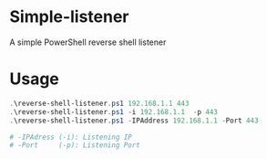 # Simple-listener
A simple PowerShell reverse shell listener

# Usage
```PowerShell
.\reverse-shell-listener.ps1 192.168.1.1 443
.\reverse-shell-listener.ps1 -i 192.168.1.1  -p 443
.\reverse-shell-listener.ps1 -IPAddress 192.168.1.1 -Port 443

# -IPAdress (-i): Listening IP
# -Port     (-p): Listening Port 
```
